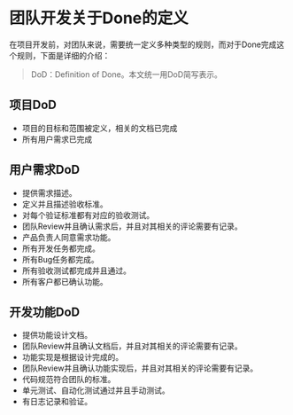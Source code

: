 # 团队开发关于Done的定义
在项目开发前，对团队来说，需要统一定义多种类型的规则，而对于Done完成这个规则，下面是详细的介绍：

> DoD：Definition of Done。本文统一用DoD简写表示。

## 项目DoD
* 项目的目标和范围被定义，相关的文档已完成
* 所有用户需求已完成

## 用户需求DoD
* 提供需求描述。
* 定义并且描述验收标准。
* 对每个验证标准都有对应的验收测试。
* 团队Review并且确认需求后，并且对其相关的评论需要有记录。
* 产品负责人同意需求功能。
* 所有开发任务都完成。
* 所有Bug任务都完成。
* 所有验收测试都完成并且通过。
* 所有客户都已确认功能。

## 开发功能DoD
* 提供功能设计文档。
* 团队Review并且确认文档后，并且对其相关的评论需要有记录。
* 功能实现是根据设计完成的。
* 团队Review并且确认功能实现后，并且对其相关的评论需要有记录。
* 代码规范符合团队的标准。
* 单元测试、自动化测试通过并且手动测试。
* 有日志记录和验证。

